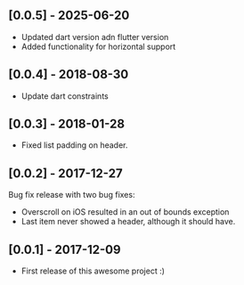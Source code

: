 ## [0.0.5] - 2025-06-20
* Updated dart version adn flutter version
* Added functionality for horizontal support
## [0.0.4] - 2018-08-30
* Update dart constraints

## [0.0.3] - 2018-01-28
* Fixed list padding on header.

## [0.0.2] - 2017-12-27
Bug fix release with two bug fixes:
* Overscroll on iOS resulted in an out of bounds exception
* Last item never showed a header, although it should have.


## [0.0.1] - 2017-12-09

* First release of this awesome project :)
